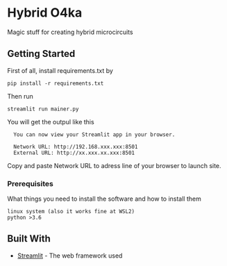 # Hybrid O4ka

Magic stuff for creating hybrid microcircuits

## Getting Started

First of all, install requirements.txt by
```
pip install -r requirements.txt
```
Then run
```
streamlit run mainer.py
```
You will get the outpul like this
```
  You can now view your Streamlit app in your browser.

  Network URL: http://192.168.xxx.xxx:8501
  External URL: http://xx.xxx.xx.xxx:8501
```
Copy and paste Network URL to adress line of your browser to launch site.
### Prerequisites

What things you need to install the software and how to install them

```
linux system (also it works fine at WSL2)
python >3.6
```


## Built With

* [Streamlit](http://www.streamlit.io/) - The web framework used

